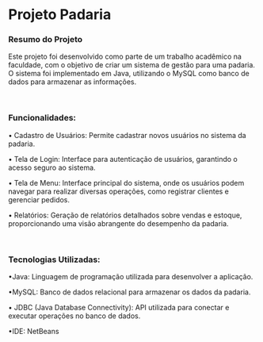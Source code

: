 <h1>Projeto Padaria</h1>

<h3>Resumo do Projeto</h3>
<p>Este projeto foi desenvolvido como parte de um trabalho acadêmico na faculdade, com o objetivo de criar um sistema de gestão para uma padaria. O sistema foi implementado em Java, utilizando o MySQL como banco de dados para armazenar as informações.</p>

<br />

<h3>Funcionalidades:</h3>

• Cadastro de Usuários: Permite cadastrar novos usuários no sistema da padaria.

• Tela de Login: Interface para autenticação de usuários, garantindo o acesso seguro ao sistema.

• Tela de Menu: Interface principal do sistema, onde os usuários podem navegar para realizar diversas operações, como registrar clientes e gerenciar pedidos.

• Relatórios: Geração de relatórios detalhados sobre vendas e estoque, proporcionando uma visão abrangente do desempenho da padaria.

<br />

<h3>Tecnologias Utilizadas:</h3>

•Java: Linguagem de programação utilizada para desenvolver a aplicação.

•MySQL: Banco de dados relacional para armazenar os dados da padaria.

• JDBC (Java Database Connectivity): API utilizada para conectar e executar operações no banco de dados.

•IDE: NetBeans
